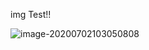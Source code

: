 img Test!!



![image-20200702103050808](../../../assets/images/2020-07-02-second-post/image-20200702103050808.png)
